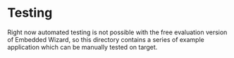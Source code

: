 # Testing

Right now automated testing is not possible with the free evaluation version of Embedded Wizard, so
this directory contains a series of example application which can be manually tested on target.
